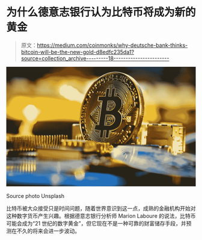 # 为什么德意志银行认为比特币将成为新的黄金

> 原文：<https://medium.com/coinmonks/why-deutsche-bank-thinks-bitcoin-will-be-the-new-gold-d8edfc235da1?source=collection_archive---------18----------------------->

![](img/a3a2e0c0f1a8ca755dfd22f1fcfd6b42.png)

Source photo Unsplash

比特币被大众接受只是时间问题，随着世界意识到这一点，成熟的金融机构开始对这种数字货币产生兴趣。根据德意志银行分析师 Marion Laboure 的说法，比特币可能会成为“21 世纪的数字黄金”，但它现在不是一种可靠的财富储存手段，并预测在不久的将来会进一步波动。